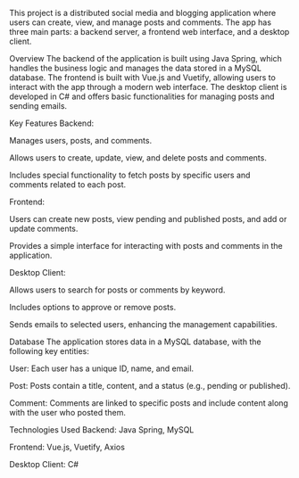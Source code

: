 This project is a distributed social media and blogging application where users can create, view, and manage posts and comments. The app has three main parts: a backend server, a frontend web interface, and a desktop client.

Overview
The backend of the application is built using Java Spring, which handles the business logic and manages the data stored in a MySQL database. The frontend is built with Vue.js and Vuetify, allowing users to interact with the app through a modern web interface. The desktop client is developed in C# and offers basic functionalities for managing posts and sending emails.

Key Features
Backend:

Manages users, posts, and comments.

Allows users to create, update, view, and delete posts and comments.

Includes special functionality to fetch posts by specific users and comments related to each post.

Frontend:

Users can create new posts, view pending and published posts, and add or update comments.

Provides a simple interface for interacting with posts and comments in the application.

Desktop Client:

Allows users to search for posts or comments by keyword.

Includes options to approve or remove posts.

Sends emails to selected users, enhancing the management capabilities.

Database
The application stores data in a MySQL database, with the following key entities:

User: Each user has a unique ID, name, and email.

Post: Posts contain a title, content, and a status (e.g., pending or published).

Comment: Comments are linked to specific posts and include content along with the user who posted them.

Technologies Used
Backend: Java Spring, MySQL

Frontend: Vue.js, Vuetify, Axios

Desktop Client: C#
